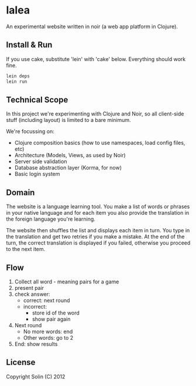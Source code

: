# lalea

An experimental website written in noir (a web app platform in Clojure). 

## Install & Run

If you use cake, substitute 'lein' with 'cake' below. Everything should work fine.

```bash
lein deps
lein run
```

## Technical Scope

In this project we're experimenting with Clojure and Noir, so all client-side 
stuff (including layout) is limited to a bare minimum.

We're focussing on:

* Clojure composition basics (how to use namespaces, load config files, etc)
* Architecture (Models, Views, as used by Noir)
* Server side validation
* Database abstraction layer (Korma, for now)
* Basic login system


## Domain

The website is a language learning tool. You make a list of words or phrases in
your native language and for each item you also provide the translation in the 
foreign language you're learning.

The website then shuffles the list and displays each item in turn. You type in 
the translation and get two retries if you make a mistake. At the end of the 
turn, the correct translation is displayed if you failed, otherwise you proceed 
to the next item.


## Flow

1. Collect all word - meaning pairs for a game
2. present pair
3. check answer:
   - correct: next round
   - incorrect: 
      - store id of the word
      - show pair again
4. Next round
   - No more words: end
   - Other words: go to 2
5. End: show results



## License

Copyright Solin (C) 2012



